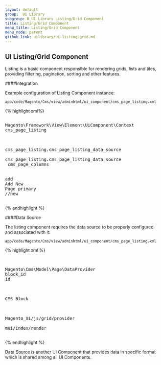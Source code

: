 ```yaml
---
layout: default
group:  UI Library
subgroup: B_UI Library Listing/Grid Component
title: Listing/Grid Component
menu_title: Listing/Grid Component
menu_node: parent
github_link: uilibrary/ui-listing-grid.md
---
```


<h2 id="listing">UI Listing/Grid Component</h2>

Listing is a basic component responsible for rendering grids, lists and tiles, providing filtering, pagination, sorting and other features.

####Integration

Example configuration of Listing Component instance:

`app/code/Magento/Cms/view/adminhtml/ui_component/cms_page_listing.xml`


{% highlight xml%}
<listing xmlns:xsi="http://www.w3.org/2001/XMLSchema-instance" xsi:noNamespaceSchemaLocation="../../../../Ui/etc/ui_configuration.xsd">
    <argument name="context" xsi:type="configurableObject">
        <argument name="class" xsi:type="string">Magento\Framework\View\Element\UiComponent\Context</argument>
        <argument name="namespace" xsi:type="string">cms_page_listing</argument>
    </argument>
    <argument name="data" xsi:type="array">
        <item name="js_config" xsi:type="array">
            <item name="config" xsi:type="array">
                <item name="provider" xsi:type="string">cms_page_listing.cms_page_listing_data_source</item>
            </item>
            <item name="deps" xsi:type="string">cms_page_listing.cms_page_listing_data_source</item>
        </item>
        <item name="spinner" xsi:type="string">cms_page_columns</item>
        <item name="buttons" xsi:type="array">
            <item name="add" xsi:type="array">
                <item name="name" xsi:type="string">add</item>
                <item name="label" xsi:type="string" translate="true">Add New Page</item>
                <item name="class" xsi:type="string">primary</item>
                <item name="url" xsi:type="string">*/*/new</item>
            </item>
        </item>
    </argument>
</listing>
{% endhighlight %}

####Data Source

The listing component requires the data source to be properly configured and associated with it:

`app/code/Magento/Cms/view/adminhtml/ui_component/cms_page_listing.xml`

{% highlight xml %}
<listing xmlns:xsi="http://www.w3.org/2001/XMLSchema-instance" xsi:noNamespaceSchemaLocation="../../../../Ui/etc/ui_configuration.xsd">
    <dataSource name="cms_page_listing_data_source">
        <argument name="dataProvider" xsi:type="configurableObject">
            <argument name="class" xsi:type="string">Magento\Cms\Model\Page\DataProvider</argument>
            <argument name="primaryFieldName" xsi:type="string">block_id</argument>
            <argument name="requestFieldName" xsi:type="string">id</argument>
            <argument name="meta" xsi:type="array">
                <item name="cms_block" xsi:type="array">
                    <item name="config" xsi:type="array">
                        <item name="label" xsi:type="string" translate="true">CMS Block</item>
                    </item>
                </item>
            </argument>
        </argument>
        <argument name="data" xsi:type="array">
            <item name="js_config" xsi:type="array">
                <item name="component" xsi:type="string">Magento_Ui/js/grid/provider</item>
            </item>
            <item name="config" xsi:type="array">
                <item name="update_url" xsi:type="string">mui/index/render</item>
            </item>
        </argument>
    </dataSource>
</listing>
{% endhighlight %}

Data Source is another UI Component that provides data in specific format which is shared among all UI Components.